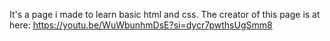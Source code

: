 It's a page i made to learn basic html and css.
The creator of this page is at here:  https://youtu.be/WuWbunhmDsE?si=dycr7pwthsUgSmm8
